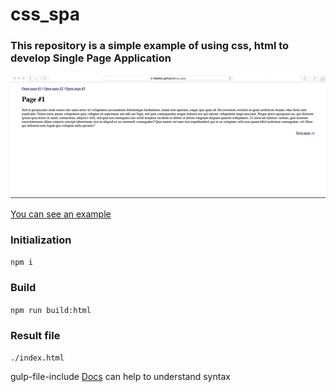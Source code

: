# css_spa

### This repository is a simple example of using css, html to develop Single Page Application
![Application screenshot](https://raw.githubusercontent.com/ibabkov/css_spa/master/example.gif) 

[You can see an example](https://ibabkov.github.io/css_spa/)

### Initialization

```npm i```

### Build

```npm run build:html```

### Result file

```./index.html```

gulp-file-include [Docs](https://github.com/haoxins/gulp-file-include/blob/master/Readme.md) can help to understand syntax

